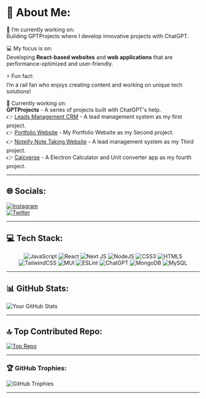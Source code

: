 # 💫 About Me:
🔭 I’m currently working on:  
Building GPTProjects where I develop innovative projects with ChatGPT.  

💻 My focus is on:  
Developing **React-based websites** and **web applications** that are performance-optimized and user-friendly.  

⚡ Fun fact:  
I’m a rail fan who enjoys creating content and working on unique tech solutions!  

🚀 Currently working on:  
**GPTProjects** - A series of projects built with ChatGPT's help.  
👉 [Leads Management CRM](https://github.com/aaravsagar/Leads-Management-CRM) - A lead management system as my first project.  
👉 [Portfolio Website](https://github.com/aaravsagar/portfolio) - My Portfolio Website as my Second project.  
👉 [Noteify Note Taking Website](https://github.com/aaravsagar/noteify) - A lead management system as my Third project.  
👉 [Calcverse](https://github.com/aaravsagar/Leads-Management-CRM) - A Electron Calculator and Unit converter app as my fourth project.  

---

## 🌐 Socials:
[![Instagram](https://img.shields.io/badge/Instagram-E4405F?logo=instagram&logoColor=white)](https://www.instagram.com/aaravsagar29/)  
[![Twitter](https://img.shields.io/badge/Twitter-1DA1F2?logo=twitter&logoColor=white)](https://x.com/AaravSagar6)

---

## 💻 Tech Stack:
<div align="center">
  
![JavaScript](https://img.shields.io/badge/JavaScript-%23F7DF1E.svg?logo=javascript&logoColor=black)
![React](https://img.shields.io/badge/React-20232A?style=flat&logo=react&logoColor=61DAFB)
![Next JS](https://img.shields.io/badge/Next.js-000000?style=flat&logo=next.js&logoColor=white)
![NodeJS](https://img.shields.io/badge/Node.js-339933?style=flat&logo=node.js&logoColor=white)
![CSS3](https://img.shields.io/badge/CSS3-%231572B6.svg?logo=css3&logoColor=white)
![HTML5](https://img.shields.io/badge/HTML5-%23E34F26.svg?logo=html5&logoColor=white)  
![TailwindCSS](https://img.shields.io/badge/TailwindCSS-06B6D4?style=flat&logo=tailwindcss&logoColor=white)
![MUI](https://img.shields.io/badge/Material--UI-%230081CB.svg?logo=mui&logoColor=white)
![ESLint](https://img.shields.io/badge/ESLint-4B32C3?style=flat&logo=eslint&logoColor=white)
![ChatGPT](https://img.shields.io/badge/ChatGPT-0A0A0A?style=flat&logo=openai&logoColor=white)
![MongoDB](https://img.shields.io/badge/MongoDB-47A248?style=flat&logo=mongodb&logoColor=white)
![MySQL](https://img.shields.io/badge/MySQL-00000F?style=flat&logo=mysql&logoColor=white)

</div>

---

## 📊 GitHub Stats:
![Your GitHub Stats](https://github-readme-stats.vercel.app/api?username=aaravsagar&show_icons=true&theme=dark&hide_border=false)  

---

## 🔝 Top Contributed Repo:
[![Top Repo](https://github-readme-stats.vercel.app/api/pin/?username=aaravsagar&repo=Leads-Management-CRM&theme=dark)](https://github.com/aaravsagar/Leads-Management-CRM)

---

### 🏆 GitHub Trophies:
![GitHub Trophies](https://github-profile-trophy.vercel.app/?username=aaravsagar&theme=radical&no-frame=true&no-bg=false&margin-w=4)

---

<!-- Add this content to your README.md file -->
